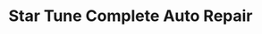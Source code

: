 ---
title: "Star Tune Complete Auto Repair"
url: /salinas/star-tune-complete-auto-repair/
shop: car repair
---